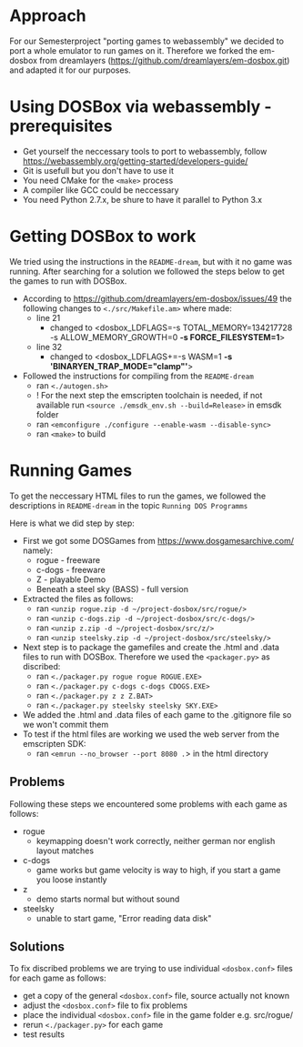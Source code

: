 # Approach

For our Semesterproject "porting games to webassembly" we decided to port a whole emulator to run games on it. Therefore we forked the em-dosbox from dreamlayers (https://github.com/dreamlayers/em-dosbox.git) and adapted it for our purposes.


# Using DOSBox via webassembly - prerequisites

* Get yourself the neccessary tools to port to webassembly, follow https://webassembly.org/getting-started/developers-guide/
* Git is usefull but you don't have to use it
* You need CMake for the `<make>` process
* A compiler like GCC could be neccessary
* You need Python 2.7.x, be shure to have it parallel to Python 3.x


# Getting DOSBox to work

We tried using the instructions in the `README-dream`, but with it no game was running. After searching for a solution we followed the steps below to get the games to run with DOSBox.
 
* According to https://github.com/dreamlayers/em-dosbox/issues/49 the following changes to `<./src/Makefile.am>` where made:
  * line 21
    * changed to <dosbox_LDFLAGS=-s TOTAL_MEMORY=134217728 -s ALLOW_MEMORY_GROWTH=0 **-s FORCE_FILESYSTEM=1**>
  * line 32
    * changed to <dosbox_LDFLAGS+=-s WASM=1 **-s 'BINARYEN_TRAP_MODE="clamp"'**>
* Followed the instructions for compiling from the `README-dream`
  * ran `<./autogen.sh>`
  * ! For the next step the emscripten toolchain is needed, if not available run `<source ./emsdk_env.sh --build=Release>` in emsdk folder
  * ran `<emconfigure ./configure --enable-wasm --disable-sync>`
  * ran `<make>` to build


# Running Games

To get the neccessary HTML files to run the games, we followed the descriptions in `README-dream` in the topic `Running DOS Programms`

Here is what we did step by step:
* First we got some DOSGames from https://www.dosgamesarchive.com/ namely:
  * rogue - freeware
  * c-dogs - freeware
  * Z - playable Demo
  * Beneath a steel sky (BASS) - full version
* Extracted the files as follows:
  * ran `<unzip rogue.zip -d ~/project-dosbox/src/rogue/>`
  * ran `<unzip c-dogs.zip -d ~/project-dosbox/src/c-dogs/>`
  * ran `<unzip z.zip -d ~/project-dosbox/src/z/>`
  * ran `<unzip steelsky.zip -d ~/project-dosbox/src/steelsky/>`
* Next step is to package the gamefiles and create the .html and .data files to run with DOSBox. Therefore we used the `<packager.py>` as discribed:
  * ran `<./packager.py rogue rogue ROGUE.EXE>`
  * ran `<./packager.py c-dogs c-dogs CDOGS.EXE>`
  * ran `<./packager.py z z Z.BAT>`
  * ran `<./packager.py steelsky steelsky SKY.EXE>`
* We added the .html and .data files of each game to the .gitignore file so we won't commit them
* To test if the html files are working we used the web server from the emscripten SDK:
  * ran `<emrun --no_browser --port 8080 .`> in the html directory

## Problems

Following these steps we encountered some problems with each game as follows:
* rogue
  * keymapping doesn't work correctly, neither german nor english layout matches
* c-dogs
  * game works but game velocity is way to high, if you start a game you loose instantly
* z
  * demo starts normal but without sound
* steelsky
  * unable to start game, "Error reading data disk"

## Solutions

To fix discribed problems we are trying to use individual `<dosbox.conf>` files for each game as follows:
* get a copy of the general `<dosbox.conf>` file, source actually not known
* adjust the `<dosbox.conf>` file to fix problems
* place the individual `<dosbox.conf>` file in the game folder e.g. src/rogue/
* rerun `<./packager.py>` for each game
* test results
